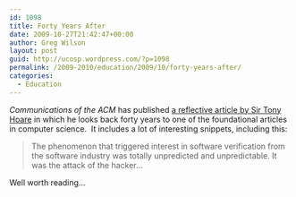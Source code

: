 ```yaml
---
id: 1098
title: Forty Years After
date: 2009-10-27T21:42:47+00:00
author: Greg Wilson
layout: post
guid: http://ucosp.wordpress.com/?p=1098
permalink: /2009-2010/education/2009/10/forty-years-after/
categories:
  - Education
---
```

_Communications of the ACM_ has published [a reflective article by Sir Tony Hoare](http://cacm.acm.org/magazines/2009/10/42360-retrospective-an-axiomatic-basis-for-computer-programming/fulltext) in which he looks back forty years to one of the foundational articles in computer science.  It includes a lot of interesting snippets, including this:

> The phenomenon that triggered interest in software verification from the software industry was totally unpredicted and unpredictable. It was the attack of the hacker&#8230;

Well worth reading&#8230;